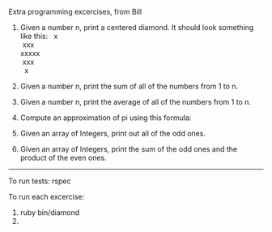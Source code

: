 Extra programming excercises, from Bill

1. Given a number n, print a centered diamond. It should look something like this:
&nbsp;&nbsp;x<br>
&nbsp;xxx<br>
xxxxx<br>
&nbsp;xxx<br>
&nbsp;&nbsp;x<br>

2. Given a number n, print the sum of all of the numbers from 1 to n.

3. Given a number n, print the average of all of the numbers from 1 to n.

4. Compute an approximation of pi using this formula:

5. Given an array of Integers, print out all of the odd ones.

6. Given an array of Integers, print the sum of the odd ones and the product of the even ones.


----

To run tests: rspec 

To run each excercise: 
  1. ruby bin/diamond
  2. 